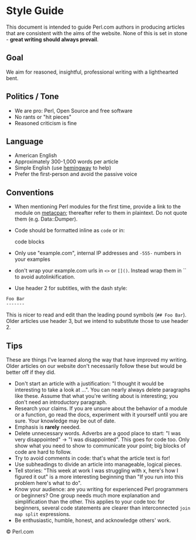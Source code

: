 Style Guide
===========

This document is intended to guide Perl.com authors in producing articles
that are consistent with the aims of the website. None of this is set in
stone - **great writing should always prevail**.

Goal
----

We aim for reasoned, insightful, professional writing with a lighthearted
bent.

Politics / Tone
---------------

- We are pro: Perl, Open Source and free software
- No rants or "hit pieces"
- Reasoned criticism is fine

Language
--------

- American English
- Approximately 300-1,000 words per article
- Simple English (use [hemingway](http://www.hemingwayapp.com/) to help)
- Prefer the first-person and avoid the passive voice

Conventions
-----------

- When mentioning Perl modules for the first time, provide a link to the
  module on [metacpan](https://metacpan.org/); thereafter refer to them in
  plaintext. Do not quote them (e.g. Data::Dumper).

- Code should be formatted inline as `code` or in:

    code blocks
- Only use "example.com", internal IP addresses and `-555-` numbers in your
  examples
- don't wrap your example.com urls in `<>` or `[]()`. Instead wrap them in
  `` to avoid autolinkification.
- Use header 2 for subtitles, with the dash style:

```
Foo Bar
-------
```

This is nicer to read and edit than the leading pound symbols (`## Foo
Bar`). Older articles use header 3, but we intend to substitute those to use
header 2.

Tips
----

These are things I've learned along the way that have improved my writing.
Older articles on our website don't necessarily follow these but would be
better off if they did.

- Don't start an article with a justification: "I thought it would be
  interesting to take a look at ...". You can nearly always delete
  paragraphs like these. Assume that what you're writing about is
  interesting; you don't need an introductory paragraph.
- Research your claims. If you are unsure about the behavior of a module or
  a function, go read the docs, experiment with it yourself until you are
  sure. Your knowledge may be out of date.
- Emphasis is **rarely** needed.
- Delete unnecessary words. Adverbs are a good place to start: "I was very
  disappointed" -> "I was disappointed". This goes for code too. Only show
  what you need to show to communicate your point; big blocks of code are
  hard to follow.
- Try to avoid comments in code: that's what the article text is for!
- Use subheadings to divide an article into manageable, logical pieces.
- Tell stories: "This week at work I was struggling with x, here's how I
  figured it out" is a more interesting beginning than "If you run into this
  problem here's what to do".
- Know your audience: are you writing for experienced Perl programmers or
  beginners? One group needs much more explanation and simplification than
  the other. This applies to your code too: for beginners, several code
  statements are clearer than interconnected `join map split` expressions.
- Be enthusiastic, humble, honest, and acknowledge others' work.

&copy; Perl.com
